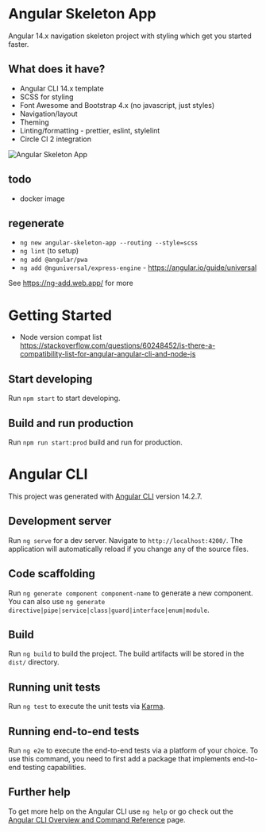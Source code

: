 # Angular Skeleton App
Angular 14.x navigation skeleton project with styling which get you started faster.

## What does it have?
  - Angular CLI 14.x template
  - SCSS for styling
  - Font Awesome and Bootstrap 4.x (no javascript, just styles)
  - Navigation/layout
  - Theming
  - Linting/formatting - prettier, eslint, stylelint
  - Circle CI 2 integration

 ![Angular Skeleton App](./screenshot.jpg)

 ## todo
  - docker image

## regenerate
  - `ng new angular-skeleton-app --routing --style=scss`
  - `ng lint` (to setup)
  - `ng add @angular/pwa`
  - `ng add @nguniversal/express-engine` - https://angular.io/guide/universal

See https://ng-add.web.app/ for more

# Getting Started

  - Node version compat list https://stackoverflow.com/questions/60248452/is-there-a-compatibility-list-for-angular-angular-cli-and-node-js

## Start developing

Run `npm start` to start developing.

## Build and run production

Run `npm run start:prod` build and run for production.


# Angular CLI

This project was generated with [Angular CLI](https://github.com/angular/angular-cli) version 14.2.7.

## Development server

Run `ng serve` for a dev server. Navigate to `http://localhost:4200/`. The application will automatically reload if you change any of the source files.

## Code scaffolding

Run `ng generate component component-name` to generate a new component. You can also use `ng generate directive|pipe|service|class|guard|interface|enum|module`.

## Build

Run `ng build` to build the project. The build artifacts will be stored in the `dist/` directory.

## Running unit tests

Run `ng test` to execute the unit tests via [Karma](https://karma-runner.github.io).

## Running end-to-end tests

Run `ng e2e` to execute the end-to-end tests via a platform of your choice. To use this command, you need to first add a package that implements end-to-end testing capabilities.

## Further help

To get more help on the Angular CLI use `ng help` or go check out the [Angular CLI Overview and Command Reference](https://angular.io/cli) page.
